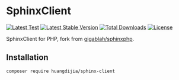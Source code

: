 # SphinxClient

[![Latest Test](https://github.com/huangdijia/sphinx-client/workflows/tests/badge.svg)](https://github.com/huangdijia/sphinx-client/actions)
[![Latest Stable Version](https://img.shields.io/packagist/v/huangdijia/sphinx-client)](https://packagist.org/packages/huangdijia/sphinx-client)
[![Total Downloads](https://img.shields.io/packagist/dt/huangdijia/sphinx-client)](https://packagist.org/packages/huangdijia/sphinx-client)
[![License](https://img.shields.io/packagist/l/huangdijia/sphinx-client)](https://github.com/huangdijia/sphinx-client)

SphinxClient for PHP, fork from [gigablah/sphinxphp](https://github.com/gigablah/sphinxphp).

## Installation

```shell
composer require huangdijia/sphinx-client
```
